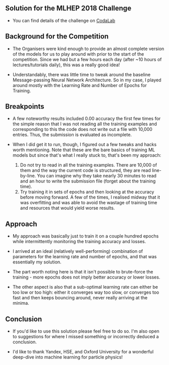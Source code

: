 ## Solution for the MLHEP 2018 Challenge

- You can find details of the challenge on [CodaLab](https://competitions.codalab.org/competitions/19818)

## Background for the Competition

- The Organisers were kind enough to provide an almost complete version of the models for us to play around with prior to the start of the competition. Since we had but a few hours each day (after ~10 hours of lectures/tutorials daily), this was a really good idea!

- Understandably, there was little time to tweak around the baseline Message-passing Neural Network Architecture. So in my case, I played around mostly with the Learning Rate and Number of Epochs for Training.

## Breakpoints

- A few noteworthy results included 0.00 accuracy the first few times for the simple reason that I was not reading all the training examples and corresponding to this the code does not write out a file with 10,000 entries. Thus, the submission is evaluated as incomplete.

- When I did get it to run, though, I figured out a few tweaks and hacks worth mentioning. Note that these are the bare basics of training ML models but since that's what I really stuck to, that's been my approach:

    1. Do not try to read in all the training examples. There are 10,000 of them and the way the current code is structured, they are read line-by-line. You can imagine why they take nearly 30 minutes to read and an hour to write the submission file (forget about the training time).
    2. Try training it in sets of epochs and then looking at the accuracy before moving forward. A few of the times, I realised midway that it was overfitting and was able to avoid the wastage of training time and resources that would yield worse results.

## Approach

- My approach was basically just to train it on a couple hundred epochs while intermittently monitoring the training accuracy and losses.

- I arrived at an ideal (relatively well-performing) combination of parameters for the learning rate and number of epochs, and that was essentially my solution.

- The part worth noting here is that it isn't possible to brute-force the training - more epochs does not imply better accuracy or lower losses.

- The other aspect is also that a sub-optimal learning rate can either be too low or too high: either it converges way too slow, or converges too fast and then keeps bouncing around, never really arriving at the minima.

## Conclusion

- If you'd like to use this solution please feel free to do so. I'm also open to suggestions for where I missed something or incorrectly deduced a conclusion.

- I'd like to thank Yandex, HSE, and Oxford University for a wonderful deep-dive into machine learning for particle physics!
